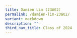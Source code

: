 ```yaml
---
title: Damien Lim (23A02)
permalink: /damien-lim-23a02/
variant: markdown
description: ""
third_nav_title: Class of 2024
---
```

